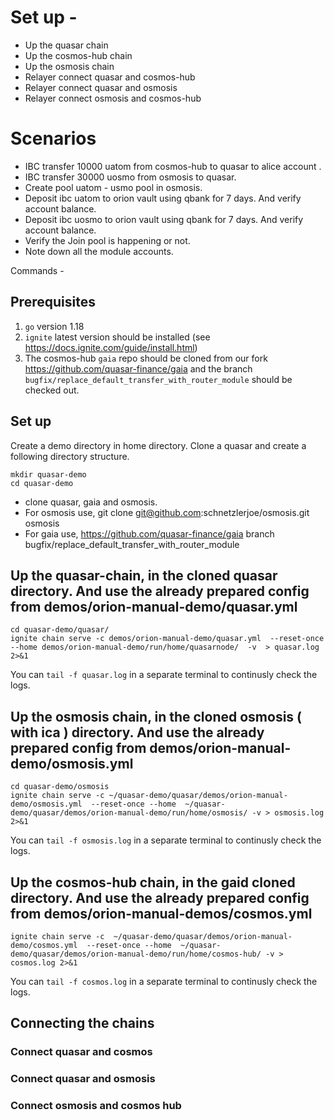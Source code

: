 
# Set up - 
- Up the quasar chain
- Up the cosmos-hub chain
- Up the osmosis chain
- Relayer connect quasar and cosmos-hub
- Relayer connect quasar and osmosis
- Relayer connect osmosis and cosmos-hub

# Scenarios 
- IBC transfer 10000 uatom from cosmos-hub to quasar to alice account .
- IBC transfer 30000 uosmo from osmosis to quasar.
- Create pool uatom - usmo pool in osmosis.
- Deposit ibc uatom to orion vault using qbank for 7 days. And verify account balance. 
- Deposit ibc uosmo to orion vault using qbank for 7 days. And verify account balance.
- Verify the Join pool is happening or not. 
- Note down all the module accounts. 


Commands - 
## Prerequisites

1. `go` version 1.18
2. `ignite` latest version should be installed (see https://docs.ignite.com/guide/install.html)
3. The cosmos-hub `gaia` repo should be cloned from our fork https://github.com/quasar-finance/gaia and the branch `bugfix/replace_default_transfer_with_router_module` should be checked out.

## Set up
Create a demo directory in home directory. 
Clone a quasar and create a following directory  structure. 
```
mkdir quasar-demo
cd quasar-demo
```
- clone quasar, gaia and osmosis.
- For osmosis use,  git clone git@github.com:schnetzlerjoe/osmosis.git osmosis
- For gaia use, https://github.com/quasar-finance/gaia branch bugfix/replace_default_transfer_with_router_module

## Up the quasar-chain, in the cloned quasar directory. And use the already prepared config from demos/orion-manual-demo/quasar.yml
```
cd quasar-demo/quasar/
ignite chain serve -c demos/orion-manual-demo/quasar.yml  --reset-once --home demos/orion-manual-demo/run/home/quasarnode/  -v  > quasar.log 2>&1
```
You can `tail -f quasar.log` in a separate terminal to continusly check the logs. 

## Up the osmosis chain, in the cloned osmosis ( with ica ) directory. And use the already prepared config from demos/orion-manual-demo/osmosis.yml
```
cd quasar-demo/osmosis
ignite chain serve -c ~/quasar-demo/quasar/demos/orion-manual-demo/osmosis.yml  --reset-once --home  ~/quasar-demo/quasar/demos/orion-manual-demo/run/home/osmosis/ -v > osmosis.log 2>&1
```
You can `tail -f osmosis.log` in a separate terminal to continusly check the logs. 

## Up the cosmos-hub chain, in the gaid cloned directory. And use the already prepared config from demos/orion-manual-demos/cosmos.yml 
```
ignite chain serve -c  ~/quasar-demo/quasar/demos/orion-manual-demo/cosmos.yml  --reset-once --home  ~/quasar-demo/quasar/demos/orion-manual-demo/run/home/cosmos-hub/ -v > cosmos.log 2>&1
```
You can `tail -f cosmos.log` in a separate terminal to continusly check the logs. 

## Connecting the chains

### Connect quasar and cosmos 

### Connect quasar and osmosis

### Connect osmosis and cosmos hub


